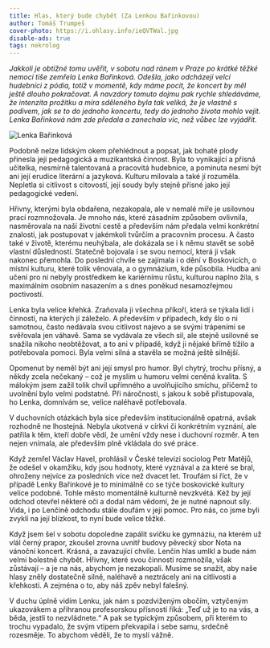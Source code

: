```yaml
---
title: Hlas, který bude chybět (Za Lenkou Bařinkovou)
author: Tomáš Trumpeš
cover-photo: https://i.ohlasy.info/ieQVTWal.jpg
disable-ads: true
tags: nekrolog
---
```


*Jakkoli je obtížné tomu uvěřit, v sobotu nad ránem v Praze po krátké těžké nemoci tiše zemřela Lenka Bařinková. Odešla, jako odcházejí velcí hudebníci z pódia, totiž v momentě, kdy máme pocit, že koncert by měl ještě dlouho pokračovat. A navzdory tomuto dojmu pak rychle shledáváme, že intenzita prožitku a míra sděleného byla tak veliká, že je vlastně s podivem, jak se to do jednoho koncertu, tedy do jednoho života mohlo vejít. Lenka Bařinková nám zde předala a zanechala víc, než vůbec lze vyjádřit.*

<img src="https://i.ohlasy.info/7M9OYVc.jpg" alt="Lenka Bařinková" class="img-responsive img-popup" data-author="Tomáš Znamenáček">

Podobně nelze lidským okem přehlédnout a popsat, jak bohaté plody přinesla její pedagogická a muzikantská činnost. Byla to vynikající a přísná učitelka, nesmírně talentovaná a pracovitá hudebnice, a pominuta nesmí být ani její erudice literární a jazyková. Kulturu milovala a také jí rozuměla. Nepletla si citlivost s citovostí, její soudy byly stejně přísné jako její pedagogické vedení.

Hřivny, kterými byla obdařena, nezakopala, ale v nemalé míře je usilovnou prací rozmnožovala. Je mnoho nás, které zásadním způsobem ovlivnila, nasměrovala na naší životní cestě a především nám předala velmi konkrétní znalosti, jak postupovat v jakémkoli tvůrčím a pracovním procesu. A často také v životě, kterému neuhýbala, ale dokázala se i k němu stavět se sobě vlastní důsledností. Statečně bojovala i se svou nemocí, která ji však nakonec přemohla. Do poslední chvíle se zajímala i o dění v Boskovicích, o místní kulturu, které tolik věnovala, a o gymnázium, kde působila. Hudba ani učení pro ni nebyly prostředkem ke kariérnímu růstu, kulturou naplno žila, s maximálním osobním nasazením a s dnes poněkud nesamozřejmou poctivostí.

Lenka byla velice křehká. Zraňovala ji všechna příkoří, která se týkala lidí i činností, na kterých jí záleželo. A především v případech, kdy šlo o ni samotnou, často nedávala svou citlivost najevo a se svými trápeními se svěřovala jen váhavě. Sama se vydávala ze všech sil, ale stejně usilovně se snažila nikoho neobtěžovat, a to ani v případě, když ji nějaké břímě tížilo a potřebovala pomoci. Byla velmi silná a stavěla se možná ještě silnější.

Opomenut by neměl být ani její smysl pro humor. Byl chytrý, trochu přísný, a někdy zcela nečekaný – což je myslím u humoru velmi ceněná kvalita. S málokým jsem zažil tolik chvil upřímného a uvolňujícího smíchu, přičemž to uvolnění bylo velmi podstatné. Při náročnosti, s jakou k sobě přistupovala, ho Lenka, domnívám se, velice naléhavě potřebovala.

V duchovních otázkách byla sice především institucionálně opatrná, avšak rozhodně ne lhostejná. Nebyla ukotvená v církvi či konkrétním vyznání, ale patřila k těm, kteří dobře vědí, že umění vždy nese i duchovní rozměr. A ten nejen vnímala, ale především plně vkládala do své práce.

Když zemřel Václav Havel, prohlásil v České televizi sociolog Petr Matějů, že odešel v okamžiku, kdy jsou hodnoty, které vyznával a za které se bral, ohroženy nejvíce za posledních více než dvacet let. Troufám si říct, že v případě Lenky Bařinkové je to minimálně co se týče boskovické kultury velice podobné. Tohle město momentálně kulturně nevzkvétá. Kéž by její odchod otevřel některé oči a dodal nám vědomí, že je nutné napnout síly. Vida, i po Lenčině odchodu stále doufám v její pomoc. Pro nás, co jsme byli zvyklí na její blízkost, to nyní bude velice těžké.

Když jsem šel v sobotu dopoledne zapálit svíčku ke gymnáziu, na kterém už vlál černý prapor, zkoušel zrovna uvnitř budovy pěvecký sbor Nota na vánoční koncert. Krásná, a zavazující chvíle. Lenčin hlas umlkl a bude nám velmi bolestně chybět. Hřivny, které svou činností rozmnožila, však zůstávají – a je na nás, abychom je nezakopali. Musíme se snažit, aby naše hlasy zněly dostatečně silně, naléhavě a neztrácely ani na citlivosti a křehkosti. A zejména o to, aby náš zpěv nebyl falešný.

V duchu úplně vidím Lenku, jak nám s pozdviženým obočím, vztyčeným ukazovákem a přihranou profesorskou přísností říká: „Teď už je to na vás, a běda, jestli to nezvládnete.“ A pak se typickým způsobem, při kterém to trochu vypadalo, že svým vtipem překvapila i sebe samu, srdečně rozesměje. To abychom věděli, že to myslí vážně.
